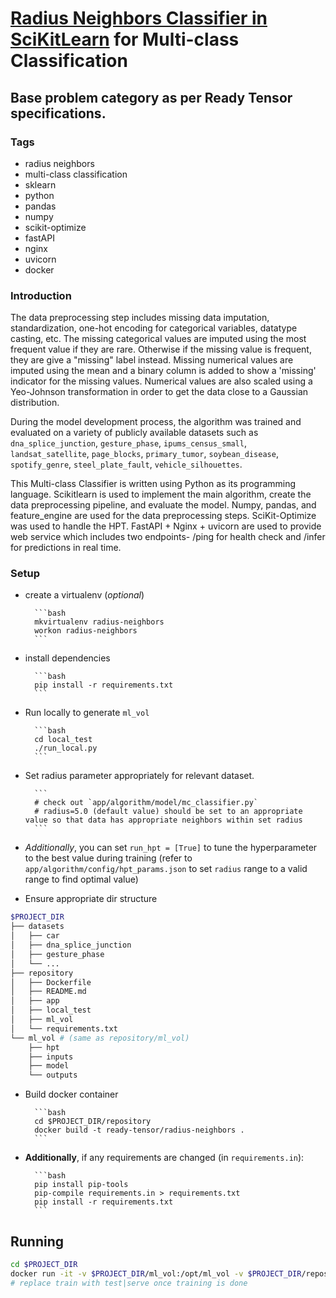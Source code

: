 # [Radius Neighbors Classifier in SciKitLearn](https://scikit-learn.org/stable/modules/generated/sklearn.neighbors.RadiusNeighborsClassifier.html#sklearn.neighbors.RadiusNeighborsClassifier) for Multi-class Classification
## Base problem category as per Ready Tensor specifications.

### Tags
- radius neighbors
- multi-class classification
- sklearn
- python
- pandas
- numpy
- scikit-optimize
- fastAPI
- nginx
- uvicorn
- docker

### Introduction

The data preprocessing step includes missing data imputation, standardization, one-hot encoding for categorical variables, datatype casting, etc. The missing categorical values are imputed using the most frequent value if they are rare. Otherwise if the missing value is frequent, they are give a "missing" label instead. Missing numerical values are imputed using the mean and a binary column is added to show a 'missing' indicator for the missing values. Numerical values are also scaled using a Yeo-Johnson transformation in order to get the data close to a Gaussian distribution.

During the model development process, the algorithm was trained and evaluated on a variety of publicly available datasets such as `dna_splice_junction`, `gesture_phase`, `ipums_census_small`, `landsat_satellite`, `page_blocks`, `primary_tumor`, `soybean_disease`, `spotify_genre`, `steel_plate_fault`, `vehicle_silhouettes`.

This Multi-class Classifier is written using Python as its programming language. Scikitlearn is used to implement the main algorithm, create the data preprocessing pipeline, and evaluate the model. Numpy, pandas, and feature_engine are used for the data preprocessing steps. SciKit-Optimize was used to handle the HPT. FastAPI + Nginx + uvicorn are used to provide web service which includes two endpoints- /ping for health check and /infer for predictions in real time.

### Setup

- create a virtualenv (_optional_)

		```bash
		mkvirtualenv radius-neighbors
		workon radius-neighbors
		```
- install dependencies

		```bash
		pip install -r requirements.txt
		```

- Run locally to generate `ml_vol`

		```bash
		cd local_test
		./run_local.py
		```
- Set radius parameter appropriately for relevant dataset.

		```
		# check out `app/algorithm/model/mc_classifier.py`
		# radius=5.0 (default value) should be set to an appropriate value so that data has appropriate neighbors within set radius
		```

- _Additionally_, you can set `run_hpt = [True]` to tune the hyperparameter to the best value during training (refer to `app/algorithm/config/hpt_params.json` to set `radius` range to a valid range to find optimal value)

- Ensure appropriate dir structure

```bash
$PROJECT_DIR
├── datasets
│   ├── car
│   ├── dna_splice_junction
│   ├── gesture_phase
│   └── ...
├── repository
│   ├── Dockerfile
│   ├── README.md
│   ├── app
│   ├── local_test
│   ├── ml_vol
│   └── requirements.txt
└── ml_vol # (same as repository/ml_vol)
    ├── hpt
    ├── inputs
    ├── model
    └── outputs
```

- Build docker container

		```bash
		cd $PROJECT_DIR/repository
		docker build -t ready-tensor/radius-neighbors .
		```
- **Additionally**, if any requirements are changed (in `requirements.in`):

		```bash
		pip install pip-tools
		pip-compile requirements.in > requirements.txt
		pip install -r requirements.txt
		```

## Running

```bash
cd $PROJECT_DIR
docker run -it -v $PROJECT_DIR/ml_vol:/opt/ml_vol -v $PROJECT_DIR/repository/app:/opt/app -p 8080:8080 ready-tensor/radius-neighbors train
# replace train with test|serve once training is done
```

